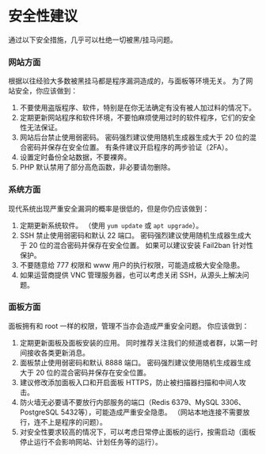 # 安全性建议

通过以下安全措施，几乎可以杜绝一切被黑/挂马问题。

### 网站方面

根据以往经验大多数被黑挂马都是程序漏洞造成的，与面板等环境无关。 为了网站安全，你应该做到：

1. 不要使用盗版程序、软件，特别是在你无法确定有没有被人加过料的情况下。
2. 定期更新网站程序和软件环境，不要怕麻烦使用过时的软件程序，它们的安全性无法保证。
3. 网站后台禁止使用弱密码。 密码强烈建议使用随机生成器生成大于 20 位的混合密码并保存在安全位置。 有条件建议开启程序的两步验证（2FA）。
4. 设置定时备份全站数据，不要裸奔。
5. PHP 默认禁用了部分高危函数，非必要请勿删除。

### 系统方面

现代系统出现严重安全漏洞的概率是很低的，但是你仍应该做到：

1. 定期更新系统软件。 （使用 `yum update` 或 `apt upgrade`）。
2. SSH 禁止使用弱密码和默认 22 端口。 密码强烈建议使用随机生成器生成大于 20 位的混合密码并保存在安全位置。 如果可以建议安装 Fail2ban 针对性保护。
3. 不要随意给 777 权限和 www 用户的执行权限，可能造成极大安全隐患。
4. 如果运营商提供 VNC 管理服务器，也可以考虑关闭 SSH，从源头上解决问题。

### 面板方面

面板拥有和 root 一样的权限，管理不当亦会造成严重安全问题。 你应该做到：

1. 定期更新面板及面板安装的应用。 同时推荐关注我们的频道或者群，以第一时间接收各类更新消息。
2. 面板禁止使用弱密码和默认 8888 端口。 密码强烈建议使用随机生成器生成大于 20 位的混合密码并保存在安全位置。
3. 建议修改添加面板入口和开启面板 HTTPS，防止被扫描器扫描和中间人攻击。
4. 防火墙无必要请不要放行内部服务的端口（Redis 6379、MySQL 3306、PostgreSQL 5432等），可能造成严重安全隐患。 （网站本地连接不需要放行，连不上是程序的问题）。
5. 对安全性要求较高的情况下，可以考虑日常停止面板的运行，按需启动（面板停止运行不会影响网站、计划任务等的运行）。
